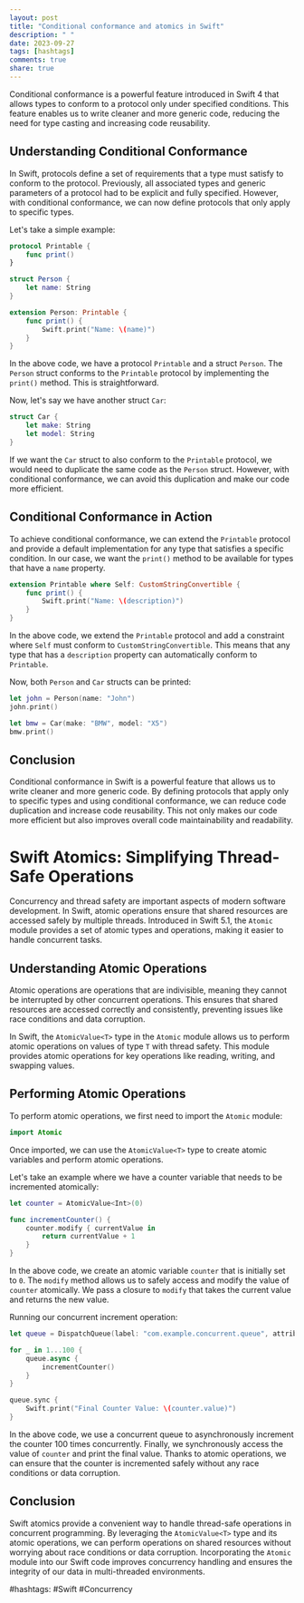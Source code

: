 ```yaml
---
layout: post
title: "Conditional conformance and atomics in Swift"
description: " "
date: 2023-09-27
tags: [hashtags]
comments: true
share: true
---
```


Conditional conformance is a powerful feature introduced in Swift 4 that allows types to conform to a protocol only under specified conditions. This feature enables us to write cleaner and more generic code, reducing the need for type casting and increasing code reusability.

## Understanding Conditional Conformance

In Swift, protocols define a set of requirements that a type must satisfy to conform to the protocol. Previously, all associated types and generic parameters of a protocol had to be explicit and fully specified. However, with conditional conformance, we can now define protocols that only apply to specific types.

Let's take a simple example:

```swift
protocol Printable {
    func print()
}

struct Person {
    let name: String
}

extension Person: Printable {
    func print() {
        Swift.print("Name: \(name)")
    }
}
```

In the above code, we have a protocol `Printable` and a struct `Person`. The `Person` struct conforms to the `Printable` protocol by implementing the `print()` method. This is straightforward.

Now, let's say we have another struct `Car`:

```swift
struct Car {
    let make: String
    let model: String
}
```

If we want the `Car` struct to also conform to the `Printable` protocol, we would need to duplicate the same code as the `Person` struct. However, with conditional conformance, we can avoid this duplication and make our code more efficient.

## Conditional Conformance in Action

To achieve conditional conformance, we can extend the `Printable` protocol and provide a default implementation for any type that satisfies a specific condition. In our case, we want the `print()` method to be available for types that have a `name` property.

```swift
extension Printable where Self: CustomStringConvertible {
    func print() {
        Swift.print("Name: \(description)")
    }
}
```

In the above code, we extend the `Printable` protocol and add a constraint where `Self` must conform to `CustomStringConvertible`. This means that any type that has a `description` property can automatically conform to `Printable`.

Now, both `Person` and `Car` structs can be printed:

```swift
let john = Person(name: "John")
john.print()

let bmw = Car(make: "BMW", model: "X5")
bmw.print()
```

## Conclusion

Conditional conformance in Swift is a powerful feature that allows us to write cleaner and more generic code. By defining protocols that apply only to specific types and using conditional conformance, we can reduce code duplication and increase code reusability. This not only makes our code more efficient but also improves overall code maintainability and readability.

# Swift Atomics: Simplifying Thread-Safe Operations

Concurrency and thread safety are important aspects of modern software development. In Swift, atomic operations ensure that shared resources are accessed safely by multiple threads. Introduced in Swift 5.1, the `Atomic` module provides a set of atomic types and operations, making it easier to handle concurrent tasks.

## Understanding Atomic Operations

Atomic operations are operations that are indivisible, meaning they cannot be interrupted by other concurrent operations. This ensures that shared resources are accessed correctly and consistently, preventing issues like race conditions and data corruption.

In Swift, the `AtomicValue<T>` type in the `Atomic` module allows us to perform atomic operations on values of type `T` with thread safety. This module provides atomic operations for key operations like reading, writing, and swapping values.

## Performing Atomic Operations

To perform atomic operations, we first need to import the `Atomic` module:

```swift
import Atomic
```

Once imported, we can use the `AtomicValue<T>` type to create atomic variables and perform atomic operations.

Let's take an example where we have a counter variable that needs to be incremented atomically:

```swift
let counter = AtomicValue<Int>(0)

func incrementCounter() {
    counter.modify { currentValue in
        return currentValue + 1
    }
}
```

In the above code, we create an atomic variable `counter` that is initially set to `0`. The `modify` method allows us to safely access and modify the value of `counter` atomically. We pass a closure to `modify` that takes the current value and returns the new value.

Running our concurrent increment operation:

```swift
let queue = DispatchQueue(label: "com.example.concurrent.queue", attributes: .concurrent)

for _ in 1...100 {
    queue.async {
        incrementCounter()
    }
}

queue.sync {
    Swift.print("Final Counter Value: \(counter.value)")
}
```

In the above code, we use a concurrent queue to asynchronously increment the counter 100 times concurrently. Finally, we synchronously access the value of `counter` and print the final value. Thanks to atomic operations, we can ensure that the counter is incremented safely without any race conditions or data corruption.

## Conclusion

Swift atomics provide a convenient way to handle thread-safe operations in concurrent programming. By leveraging the `AtomicValue<T>` type and its atomic operations, we can perform operations on shared resources without worrying about race conditions or data corruption. Incorporating the `Atomic` module into our Swift code improves concurrency handling and ensures the integrity of our data in multi-threaded environments.

#hashtags: #Swift #Concurrency